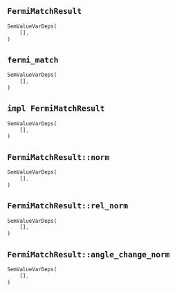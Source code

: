 ## `FermiMatchResult`

```rust
SemValueVarDeps(
    [],
)
```

## `fermi_match`

```rust
SemValueVarDeps(
    [],
)
```

## `impl FermiMatchResult`

```rust
SemValueVarDeps(
    [],
)
```

## `FermiMatchResult::norm`

```rust
SemValueVarDeps(
    [],
)
```

## `FermiMatchResult::rel_norm`

```rust
SemValueVarDeps(
    [],
)
```

## `FermiMatchResult::angle_change_norm`

```rust
SemValueVarDeps(
    [],
)
```
